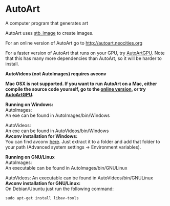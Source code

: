 # AutoArt
A computer program that generates art

AutoArt uses [stb_image](https://github.com/nothings/stb) to create images.

For an online version of AutoArt go to http://autoart.neocities.org

For a faster version of AutoArt that runs on your GPU, try [AutoArtGPU](http://github.com/pommicket/AutoArtGPU). Note that this has many more dependencies than AutoArt, so it will be harder to install.

**AutoVideos (not AutoImages) requires avconv**

**Mac OSX is not supported. If you want to run AutoArt on a Mac, either compile the source code yourself, go to the [online version](http://autoart.neocities.org), or try [AutoArtGPU](http://github.com/pommicket/AutoArtGPU).**

**Running on Windows:**  
AutoImages:  
An exe can be found in AutoImages/bin/Windows

AutoVideos:  
An exe can be found in AutoVideos/bin/Windows  
**Avconv installation for Windows:**  
You can find avconv [here](http://builds.libav.org/windows/release-gpl/). Just extract it to a folder and add that folder to your path (Advanced system settings -> Environment variables).

**Running on GNU/Linux**  
AutoImages:  
An executable can be found in AutoImages/bin/GNULinux

AutoVideos: 
An executable can be found in AutoVideos/bin/GNULinux  
**Avconv installation for GNU/Linux:**  
On Debian/Ubuntu just run the following command:  
```
sudo apt-get install libav-tools
```

